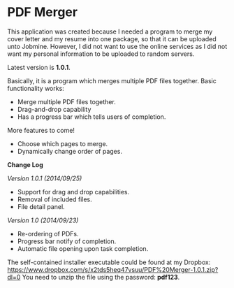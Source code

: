 PDF Merger
==========

This application was created because I needed a program to merge my cover letter and my resume into one package, 
so that it can be uploaded unto Jobmine. However, I did not want to use the online services as I did not want my personal information to be uploaded to random servers.

Latest version is **1.0.1**.

Basically, it is a program which merges multiple PDF files together.
Basic functionality works:
* Merge multiple PDF files together.
* Drag-and-drop capability
* Has a progress bar which tells users of completion.
  
More features to come!
* Choose which pages to merge.
* Dynamically change order of pages.

**Change Log**

*Version 1.0.1 (2014/09/25)*
* Support for drag and drop capabilities.
* Removal of included files.
* File detail panel.

*Version 1.0 (2014/09/23)*
* Re-ordering of PDFs.
* Progress bar notify of completion.
* Automatic file opening upon task completion.


The self-contained installer executable could be found at my Dropbox: https://www.dropbox.com/s/x2tds5heq47vsuu/PDF%20Merger-1.0.1.zip?dl=0
You need to unzip the file using the password: **pdf123**.